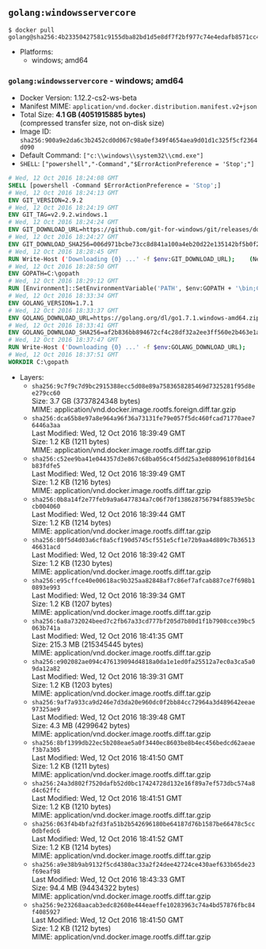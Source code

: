 ## `golang:windowsservercore`

```console
$ docker pull golang@sha256:4b23350427581c9155dba82bd1d5e8df7f2bf977c74e4edafb8571cc488a71ce
```

-	Platforms:
	-	windows; amd64

### `golang:windowsservercore` - windows; amd64

-	Docker Version: 1.12.2-cs2-ws-beta
-	Manifest MIME: `application/vnd.docker.distribution.manifest.v2+json`
-	Total Size: **4.1 GB (4051915885 bytes)**  
	(compressed transfer size, not on-disk size)
-	Image ID: `sha256:900a9e2da6c3b2452cd0d067c98a0ef349f4654aea9d01d1c325f5cf2364d090`
-	Default Command: `["c:\\windows\\system32\\cmd.exe"]`
-	`SHELL`: `["powershell","-Command","$ErrorActionPreference = 'Stop';"]`

```dockerfile
# Wed, 12 Oct 2016 18:24:08 GMT
SHELL [powershell -Command $ErrorActionPreference = 'Stop';]
# Wed, 12 Oct 2016 18:24:13 GMT
ENV GIT_VERSION=2.9.2
# Wed, 12 Oct 2016 18:24:19 GMT
ENV GIT_TAG=v2.9.2.windows.1
# Wed, 12 Oct 2016 18:24:24 GMT
ENV GIT_DOWNLOAD_URL=https://github.com/git-for-windows/git/releases/download/v2.9.2.windows.1/Git-2.9.2-64-bit.exe
# Wed, 12 Oct 2016 18:24:27 GMT
ENV GIT_DOWNLOAD_SHA256=006d971bcbe73cc8d841a100a4eb20d22e135142bf5b0f2120722fd420e166e5
# Wed, 12 Oct 2016 18:28:45 GMT
RUN Write-Host ('Downloading {0} ...' -f $env:GIT_DOWNLOAD_URL); 	(New-Object System.Net.WebClient).DownloadFile($env:GIT_DOWNLOAD_URL, 'git.exe'); 		Write-Host ('Verifying sha256 ({0}) ...' -f $env:GIT_DOWNLOAD_SHA256); 	if ((Get-FileHash git.exe -Algorithm sha256).Hash -ne $env:GIT_DOWNLOAD_SHA256) { 		Write-Host 'FAILED!'; 		exit 1; 	}; 		Write-Host 'Installing ...'; 	Start-Process 		-Wait 		-FilePath ./git.exe 		-ArgumentList @( 			'/VERYSILENT', 			'/NORESTART', 			'/NOCANCEL', 			'/SP-', 			'/SUPPRESSMSGBOXES', 						'/COMPONENTS=assoc_sh', 						'/DIR=C:\git' 		); 		Write-Host 'Updating PATH ...'; 	$env:PATH = 'C:\git\bin;C:\git\mingw64\bin;C:\git\usr\bin;' + $env:PATH; 	[Environment]::SetEnvironmentVariable('PATH', $env:PATH, [EnvironmentVariableTarget]::Machine); 		Write-Host 'Verifying install ...'; 	Write-Host '  git --version'; git --version; 	Write-Host '  bash --version'; bash --version; 	Write-Host '  curl --version'; curl.exe --version; 		Write-Host 'Removing installer ...'; 	Remove-Item git.exe -Force; 		Write-Host 'Complete.';
# Wed, 12 Oct 2016 18:28:50 GMT
ENV GOPATH=C:\gopath
# Wed, 12 Oct 2016 18:29:12 GMT
RUN [Environment]::SetEnvironmentVariable('PATH', $env:GOPATH + '\bin;C:\go\bin;' + $env:PATH, [EnvironmentVariableTarget]::Machine);
# Wed, 12 Oct 2016 18:33:34 GMT
ENV GOLANG_VERSION=1.7.1
# Wed, 12 Oct 2016 18:33:37 GMT
ENV GOLANG_DOWNLOAD_URL=https://golang.org/dl/go1.7.1.windows-amd64.zip
# Wed, 12 Oct 2016 18:33:41 GMT
ENV GOLANG_DOWNLOAD_SHA256=af2b836bb894672cf4c28df32a2ee3ff560e2b463e1ab44bb99833064ba09e5f
# Wed, 12 Oct 2016 18:37:47 GMT
RUN Write-Host ('Downloading {0} ...' -f $env:GOLANG_DOWNLOAD_URL); 	(New-Object System.Net.WebClient).DownloadFile($env:GOLANG_DOWNLOAD_URL, 'go.zip'); 		Write-Host ('Verifying sha256 ({0}) ...' -f $env:GOLANG_DOWNLOAD_SHA256); 	if ((Get-FileHash go.zip -Algorithm sha256).Hash -ne $env:GOLANG_DOWNLOAD_SHA256) { 		Write-Host 'FAILED!'; 		exit 1; 	}; 		Write-Host 'Expanding ...'; 	Expand-Archive go.zip -DestinationPath C:\; 		Write-Host 'Verifying install ("go version") ...'; 	go version; 		Write-Host 'Removing ...'; 	Remove-Item go.zip -Force; 		Write-Host 'Complete.';
# Wed, 12 Oct 2016 18:37:51 GMT
WORKDIR C:\gopath
```

-	Layers:
	-	`sha256:9c7f9c7d9bc2915388ecc5d08e89a7583658285469d7325281f95d8ee279cc60`  
		Size: 3.7 GB (3737824348 bytes)  
		MIME: application/vnd.docker.image.rootfs.foreign.diff.tar.gzip
	-	`sha256:dca65b8e97a8e964a96f36a73131fe79e057f5dc460fcad71770aee76446a3aa`  
		Last Modified: Wed, 12 Oct 2016 18:39:49 GMT  
		Size: 1.2 KB (1211 bytes)  
		MIME: application/vnd.docker.image.rootfs.diff.tar.gzip
	-	`sha256:c52ee9ba41e044357d3e867c68ba056c4f5dd25a3e08809610f8d164b83fdfe5`  
		Last Modified: Wed, 12 Oct 2016 18:39:49 GMT  
		Size: 1.2 KB (1216 bytes)  
		MIME: application/vnd.docker.image.rootfs.diff.tar.gzip
	-	`sha256:0b8a14f2e77feb9a9a6477834a7c06f70f138628756794f88539e5bccb004060`  
		Last Modified: Wed, 12 Oct 2016 18:39:44 GMT  
		Size: 1.2 KB (1214 bytes)  
		MIME: application/vnd.docker.image.rootfs.diff.tar.gzip
	-	`sha256:80f5d4d03a6cf8a5cf190d5745cf551e5cf1e72b9aa4d809c7b3651346631acd`  
		Last Modified: Wed, 12 Oct 2016 18:39:42 GMT  
		Size: 1.2 KB (1230 bytes)  
		MIME: application/vnd.docker.image.rootfs.diff.tar.gzip
	-	`sha256:e95cffce40e00618ac9b325aa82848af7c86ef7afcab887ce7f698b10893e993`  
		Last Modified: Wed, 12 Oct 2016 18:39:34 GMT  
		Size: 1.2 KB (1207 bytes)  
		MIME: application/vnd.docker.image.rootfs.diff.tar.gzip
	-	`sha256:6a8a732024beed7c2fb67a33cd777bf205d7b80d1f1b7908cce39bc5063b741a`  
		Last Modified: Wed, 12 Oct 2016 18:41:35 GMT  
		Size: 215.3 MB (215345445 bytes)  
		MIME: application/vnd.docker.image.rootfs.diff.tar.gzip
	-	`sha256:e902082ae094c476139094d4818a0da1e1ed0fa25512a7ec0a3ca5a09da12a82`  
		Last Modified: Wed, 12 Oct 2016 18:39:31 GMT  
		Size: 1.2 KB (1203 bytes)  
		MIME: application/vnd.docker.image.rootfs.diff.tar.gzip
	-	`sha256:9af7a933ca9d246e7d3da20e960dc0f2bb84cc72964a3d489642eeae97325ae9`  
		Last Modified: Wed, 12 Oct 2016 18:39:48 GMT  
		Size: 4.3 MB (4299642 bytes)  
		MIME: application/vnd.docker.image.rootfs.diff.tar.gzip
	-	`sha256:8bf1399db22ec5b208eae5a0f3440ec8603be8b4ec456bedcd62aeaef3b7a305`  
		Last Modified: Wed, 12 Oct 2016 18:41:50 GMT  
		Size: 1.2 KB (1211 bytes)  
		MIME: application/vnd.docker.image.rootfs.diff.tar.gzip
	-	`sha256:24a3d802f7520dafb52d0bc17424728d132e16f89a7ef573dbc574a8d4c62ffc`  
		Last Modified: Wed, 12 Oct 2016 18:41:51 GMT  
		Size: 1.2 KB (1210 bytes)  
		MIME: application/vnd.docker.image.rootfs.diff.tar.gzip
	-	`sha256:063f4b4bfa2fd3fa51b2b542696180be64187d76b1587be66478c5cc0dbfedc6`  
		Last Modified: Wed, 12 Oct 2016 18:41:52 GMT  
		Size: 1.2 KB (1214 bytes)  
		MIME: application/vnd.docker.image.rootfs.diff.tar.gzip
	-	`sha256:a9e38b9ab9132f5cd4380ac33a2f24dee42724ce430aef633b65de23f69eaf98`  
		Last Modified: Wed, 12 Oct 2016 18:43:33 GMT  
		Size: 94.4 MB (94434322 bytes)  
		MIME: application/vnd.docker.image.rootfs.diff.tar.gzip
	-	`sha256:9e23268aacab3edc82608e444eaeffe10283963c74a4bd57876fbc84f4085927`  
		Last Modified: Wed, 12 Oct 2016 18:41:50 GMT  
		Size: 1.2 KB (1212 bytes)  
		MIME: application/vnd.docker.image.rootfs.diff.tar.gzip
